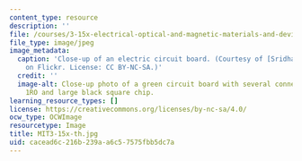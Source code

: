 ```yaml
---
content_type: resource
description: ''
file: /courses/3-15x-electrical-optical-and-magnetic-materials-and-devices-spring-2020/cacead6c216b239aa6c57575fbb5dc7a_MIT3-15x-th.jpg
file_type: image/jpeg
image_metadata:
  caption: 'Close-up of an electric circuit board. (Courtesy of [Sridhar Srinivasan](https://www.flickr.com/photos/ssri/2897295914/)
    on Flickr. License: CC BY-NC-SA.)'
  credit: ''
  image-alt: Close-up photo of a green circuit board with several connectors marked
    1RO and large black square chip.
learning_resource_types: []
license: https://creativecommons.org/licenses/by-nc-sa/4.0/
ocw_type: OCWImage
resourcetype: Image
title: MIT3-15x-th.jpg
uid: cacead6c-216b-239a-a6c5-7575fbb5dc7a
---
```

